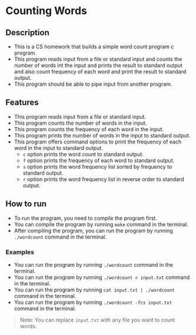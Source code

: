 # Counting Words

## Description

- This is a CS homework that builds a simple word count program c program.
- This program reads input from a file or standard input and counts the number of words int the input and prints the result to standard output and also count frequency of each word and print the result to standard output.
- This program should be able to pipe input from another program.

## Features

- This program reads input from a file or standard input.
- This program counts the number of words in the input.
- This program counts the frequency of each word in the input.
- This program prints the number of words in the input to standard output.
- This program offers command options to print the frequency of each word in the input to standard output.
  - `c` option prints the word count to standard output.
  - `f` option prints the frequency of each word to standard output.
  - `s` option prints the word frequency list sorted by frequency to standard output.
  - `r` option prints the word frequency list in reverse order to standard output.

## How to run

- To run the program, you need to compile the program first.
- You can compile the program by running `make` command in the terminal.
- After compiling the program, you can run the program by running `./wordcount` command in the terminal.

### Examples

- You can run the program by running `./wordcount` command in the terminal.
- You can run the program by running `./wordcount < input.txt` command in the terminal.
- You can run the program by running `cat input.txt | ./wordcount` command in the terminal.
- You can run the program by running `./wordcount -fcs input.txt` command in the terminal.

> Note: You can replace `input.txt` with any file you want to count words.
